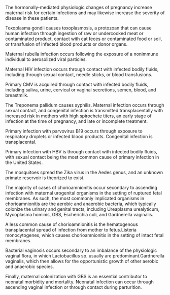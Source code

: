The hormonally-mediated physiologic changes of pregnancy increase maternal risk for certain infections and may likewise increase the severity of disease in these patients.

Toxoplasma gondii causes toxoplasmosis, a protozoan that can cause human infection through ingestion of raw or undercooked meat or contaminated product, contact with cat feces or contaminated food or soil, or transfusion of infected blood products or donor organs.

Maternal rubella infection occurs following the exposure of a nonimmune individual to aerosolized viral particles.

Maternal HIV infection occurs through contact with infected bodily fluids, including through sexual contact, needle sticks, or blood transfusions.

Primary CMV is acquired through contact with infected bodily fluids, including saliva, urine, cervical or vaginal secretions, semen, blood, and breastmilk.

The Treponema pallidum causes syphilis. Maternal infection occurs through sexual contact, and congenital infection is transmitted transplacentally with increased risk in mothers with high spirochete titers, an early stage of infection at the time of pregnancy, and late or incomplete treatment.

Primary infection with parvovirus B19 occurs through exposure to respiratory droplets or infected blood products. Congenital infection is transplacental.

Primary infection with HBV is through contact with infected bodily fluids, with sexual contact being the most common cause of primary infection in the United States.

The mosquitoes spread the Zika virus in the Aedes genus, and an unknown primate reservoir is theorized to exist.

The majority of cases of chorioamnionitis occur secondary to ascending infection with maternal urogenital organisms in the setting of ruptured fetal membranes. As such, the most commonly implicated organisms in chorioamnionitis are the aerobic and anaerobic bacteria, which typically colonize the urinary and genital tracts, including Ureaplasma urealyticum, Mycoplasma hominis, GBS, Escherichia coli, and Gardnerella vaginalis.

A less common cause of chorioamnionitis is the hematogenous transplacental spread of infection from mother to fetus.Listeria monocytogenes, which causes chorioamnionitis in the setting of intact fetal membranes.

Bacterial vaginosis occurs secondary to an imbalance of the physiologic vaginal flora, in which Lactobacillus sp. usually are predominant.Gardnerella vaginalis, which then allows for the opportunistic growth of other aerobic and anaerobic species.

Finally, maternal colonization with GBS is an essential contributor to neonatal morbidity and mortality. Neonatal infection can occur through ascending vaginal infection or through contact during parturition.